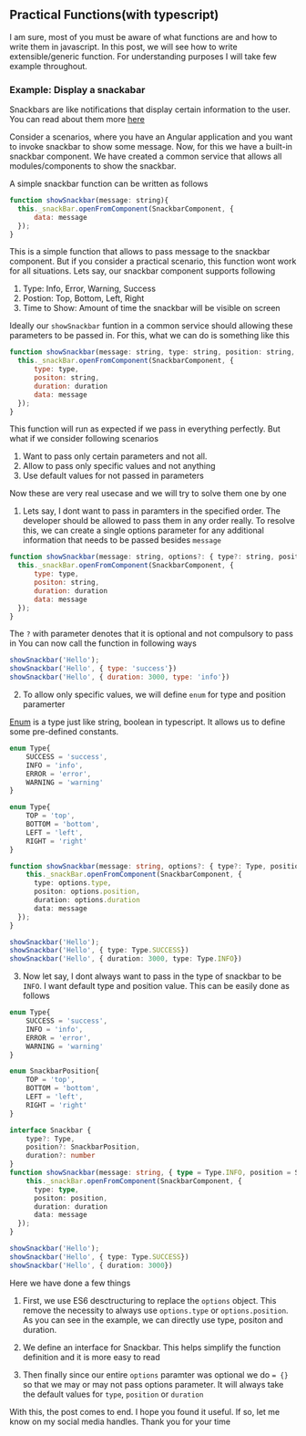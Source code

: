 ## Practical Functions(with typescript)

I am sure, most of you must be aware of what functions are and how to write them in javascript. In this post, we will see how to write extensible/generic function.
For understanding purposes I will take few example throughout.

### Example: Display a snackabar

Snackbars are like notifications that display certain information to the user. You can read about them more [here](https://material.io/components/snackbars)

Consider a scenarios, where you have an Angular application and you want to invoke snackbar to show some message. Now, for this we have a built-in snackbar component. We have created a common service that allows all modules/components to show the snackbar.

A simple snackbar function can be written as follows

```javascript
function showSnackbar(message: string){
  this._snackBar.openFromComponent(SnackbarComponent, {
      data: message
  });
}
```

This is a simple function that allows to pass message to the snackbar component. But if you consider a practical scenario, this function wont work for all situations. Lets say, our snackbar component supports following

1. Type: Info, Error, Warning, Success
2. Postion: Top, Bottom, Left, Right
3. Time to Show: Amount of time the snackbar will be visible on screen

Ideally our `showSnackbar` funtion in a common service should allowing these parameters to be passed in. For this, what we can do is something like this

```javascript
function showSnackbar(message: string, type: string, position: string, duration: number){
  this._snackBar.openFromComponent(SnackbarComponent, {
      type: type,
      positon: string,
      duration: duration
      data: message
  });
}
```

This function will run as expected if we pass in everything perfectly. But what if we consider following scenarios

1. Want to pass only certain parameters and not all.
2. Allow to pass only specific values and not anything
3. Use default values for not passed in parameters

Now these are very real usecase and we will try to solve them one by one

1. Lets say, I dont want to pass in paramters in the specified order. The developer should be allowed to pass them in any order really. To resolve this, we can create a single options parameter for any additional information that needs to be passed besides `message`

```javascript
function showSnackbar(message: string, options?: { type?: string, position?: string, duration?: number }){
  this._snackBar.openFromComponent(SnackbarComponent, {
      type: type,
      positon: string,
      duration: duration
      data: message
  });
}
```
The `?` with parameter denotes that it is optional and not compulsory to pass in
You can now call the function in following ways

```javascript
showSnackbar('Hello');
showSnackbar('Hello', { type: 'success'})
showSnackbar('Hello', { duration: 3000, type: 'info'})
```

2. To allow only specific values, we will define `enum` for type and position paramerter

[Enum](https://www.typescriptlang.org/docs/handbook/enums.html) is a type just like string, boolean in typescript. It allows us to define some pre-defined constants. 

```typescript
enum Type{
    SUCCESS = 'success',
    INFO = 'info',
    ERROR = 'error',
    WARNING = 'warning'
}

enum Type{
    TOP = 'top',
    BOTTOM = 'bottom',
    LEFT = 'left',
    RIGHT = 'right'
}

function showSnackbar(message: string, options?: { type?: Type, position?: Position, duration?: number }){ 
    this._snackBar.openFromComponent(SnackbarComponent, {
      type: options.type,
      positon: options.position,
      duration: options.duration
      data: message
  });
}

showSnackbar('Hello');
showSnackbar('Hello', { type: Type.SUCCESS})
showSnackbar('Hello', { duration: 3000, type: Type.INFO})
```

3. Now let say, I dont always want to pass in the type of snackbar to be `INFO`. I want default type and position value. 
This can be easily done as follows

```typescript
enum Type{
    SUCCESS = 'success',
    INFO = 'info',
    ERROR = 'error',
    WARNING = 'warning'
}

enum SnackbarPosition{
    TOP = 'top',
    BOTTOM = 'bottom',
    LEFT = 'left',
    RIGHT = 'right'
}

interface Snackbar {
    type?: Type,
    position?: SnackbarPosition,
    duration?: number
}
function showSnackbar(message: string, { type = Type.INFO, position = SnackbarPosition.BOTTOM, duration = 3000}: Snackbar = {}){ 
    this._snackBar.openFromComponent(SnackbarComponent, {
      type: type,
      positon: position,
      duration: duration
      data: message
  });
}

showSnackbar('Hello');
showSnackbar('Hello', { type: Type.SUCCESS})
showSnackbar('Hello', { duration: 3000})

```
Here we have done a few things

1. First, we use ES6 desctructuring to replace the `options` object. This remove the necessity to always use `options.type` or `options.position`. As you can see in the example, we can directly use type, positon and duration.

2. We define an interface for Snackbar. This helps simplify the function definition and it is more easy to read

3. Then finally since our entire `options` paramter was optional we do `= {}` so that we may or may not pass options parameter. It will always take the default values for `type`, `position` or `duration`

With this, the post comes to end. I hope you found it useful. If so, let me know on my social media handles. Thank you for your time
